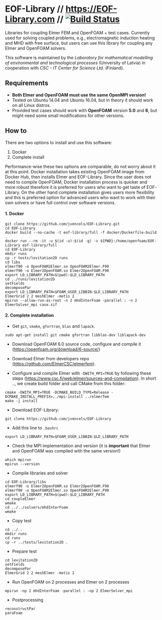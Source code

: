 # EOF-Library // https://EOF-Library.com // [![Build Status](https://travis-ci.org/jvencels/EOF-Library.svg?branch=master)](https://travis-ci.org/jvencels/EOF-Library)
Libraries for coupling Elmer FEM and OpenFOAM + test cases. Currently used for solving coupled problems, e.g., electromagnetic induction heating and MHD with free surface, but users can use this library for coupling any Elmer and OpenFOAM solvers.

This software is maintained by the *Laboratory for mathematical modelling of environmental and technological processes* (University of Latvia) in cooperation with *CSC - IT Center for Science Ltd.* (Finland).

## Requirements ##
* **Both Elmer and OpenFOAM must use the same OpenMPI version!**
* Tested on Ubuntu 14.04 and Ubuntu 16.04, but in theory it should work on all Linux distros.
* Provided test cases should work with **OpenFOAM** version **5.0** and  **6**, but might need some small modifications for other versions.

## How to ##
There are two options to install and use this software:
1. Docker
2. Complete install

Performance-wise these two options are comparable, do not worry about it at this point. Docker installation takes existing OpenFOAM image from Docker Hub, then installs Elmer and EOF-Library. Since the user does not need to compile OpenFOAM, Docker installation process is quicker and more robust therefore it is preferred for users who want to get taste of EOF-Library. On the other hand complete installation gives users more flexibility and this is preferred option for advanced users who want to work with their own solvers or have full control over software versions.

#### 1. Docker ####
```
git clone https://github.com/jvencels/EOF-Library.git
cd EOF-Library
docker build --no-cache -t eof-library/full -f docker/Dockerfile-build .
docker run --rm -it -u $(id -u):$(id -g) -v ${PWD}:/home/openfoam/EOF-Library eof-library/full
cd EOF-Library
mkdir runs
cp -r tests/levitation2D runs
cd libs
elmerf90 -o OpenFOAM2Elmer.so OpenFOAM2Elmer.F90
elmerf90 -o Elmer2OpenFOAM.so Elmer2OpenFOAM.F90
export LD_LIBRARY_PATH=$(pwd):$LD_LIBRARY_PATH
cd ../runs/levitation2D
setFields
decomposePar
export LD_LIBRARY_PATH=$FOAM_USER_LIBBIN:$LD_LIBRARY_PATH
ElmerGrid 2 2 meshElmer -metis 2
mpirun --allow-run-as-root -n 2 mhdInterFoam -parallel : -n 2 ElmerSolver_mpi case.sif

```
#### 2. Complete installation ####
* Get `git`, `cmake`, `gfortran`, `blas` and `lapack`.
```
sudo apt-get install git cmake gfortran libblas-dev liblapack-dev
```
* Download OpenFOAM 6.0 source code, configure and compile it (https://openfoam.org/download/6-source/)
* Download Elmer from developers repo (https://github.com/ElmerCSC/elmerfem).

* Configure and compile Elmer with `-DWITH_MPI=TRUE` by following these steps (https://www.csc.fi/web/elmer/sources-and-compilation). In short .., we create build folder and call CMake from this folder:
```
cmake -DWITH_MPI=TRUE -DCMAKE_BUILD_TYPE=Release -DCMAKE_INSTALL_PREFIX=../mpi-install ../elmerfem
make -j install
```

* Download EOF-Library:

```
git clone https://github.com/jvencels/EOF-Library
```
* Add this line to `.bashrc`
```
export LD_LIBRARY_PATH=$FOAM_USER_LIBBIN:$LD_LIBRARY_PATH
```
* Check the MPI implementation and version (it is **important** that Elmer and OpenFOAM was compiled with the same version!)
```
which mpirun
mpirun --version
```
* Compile libraries and solver

```
cd EOF-Library/libs
elmerf90 -o Elmer2OpenFOAM.so Elmer2OpenFOAM.F90
elmerf90 -o OpenFOAM2Elmer.so OpenFOAM2Elmer.F90
export LD_LIBRARY_PATH=$(pwd):$LD_LIBRARY_PATH
cd coupleElmer
wmake
cd ../../solvers/mhdInterFoam
wmake
```

* Copy test

```
cd ../..
mkdir runs
cd runs
cp -r ../tests/levitation2D .
```

* Prepare test

```
cd levitation2D
setFields
decomposePar
ElmerGrid 2 2 meshElmer -metis 2
```

* Run OpenFOAM on 2 processes and Elmer on 2 processes

```
mpirun -np 2 mhdInterFoam -parallel : -np 2 ElmerSolver_mpi
```

* Postprocessing

```
reconstructPar
paraFoam
```
